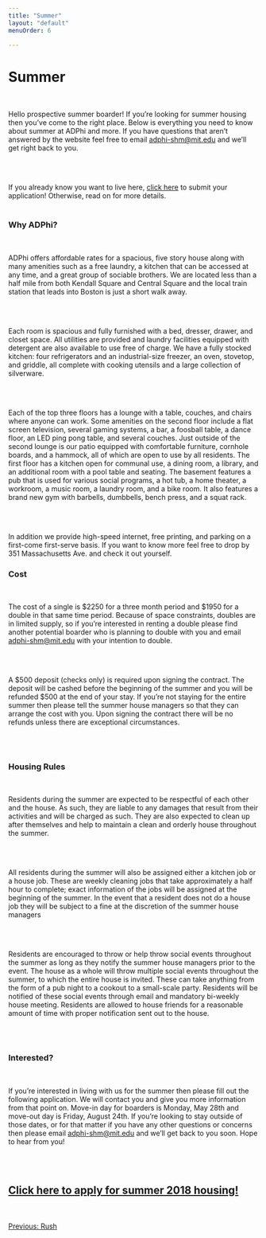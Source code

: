 ```yaml
---
title: "Summer"
layout: "default"
menuOrder: 6

---
```

<div class="content container">

<h1>Summer</h1>
<br />

Hello prospective summer boarder! If you’re looking for summer housing then you’ve come to the right place.  Below is everything you need to know about summer at ADPhi and more.  If you have questions that aren’t answered by the website feel free to email adphi-shm@mit.edu and we’ll get right back to you.

<br />
<br />

If you already know you want to live here, <a href="https://goo.gl/forms/Hw5OVqChm5shtpcw1">click here</a> to submit your application! Otherwise, read on for more details.
<br />
<br />

<h3>Why ADPhi?</h3>
<br />

ADPhi offers affordable rates for a spacious, five story house along with many amenities such as a free laundry, a kitchen that can be accessed at any time, and a great group of sociable brothers. We are located less than a half mile from both Kendall Square and Central Square and the local train station that leads into Boston is just a short walk away.

<br />
<br />

Each room is spacious and fully furnished with a bed, dresser, drawer, and closet space.  All utilities are provided and laundry facilities equipped with detergent are also available to use free of charge. We have a fully stocked kitchen: four refrigerators and an industrial-size freezer, an oven, stovetop, and griddle, all complete with cooking utensils and a large collection of silverware.

<br />
<br />

Each of the top three floors has a lounge with a table, couches, and chairs where anyone can work.  Some amenities on the second floor include a flat screen television, several gaming systems, a bar, a foosball table, a dance floor, an LED ping pong table, and several couches.  Just outside of the second lounge is our patio equipped with comfortable furniture, cornhole boards, and a hammock, all of which are open to use by all residents.  The first floor has a kitchen open for communal use, a dining room, a library, and an additional room with a pool table and seating.  The basement features a pub that is used for various social programs, a hot tub, a home theater, a workroom, a music room, a laundry room, and a bike room. It also features a brand new gym with barbells, dumbbells, bench press, and a squat rack.

<br />
<br />

In addition we provide high-speed internet, free printing, and parking on a first-come first-serve basis.  If you want to know more feel free to drop by 351 Massachusetts Ave. and check it out yourself.

<h3>Cost</h3>
<br />

The cost of a single is $2250 for a three month period and $1950 for a double in that same time period.  Because of space constraints, doubles are in limited supply, so if you’re interested in renting a double please find another potential boarder who is planning to double with you and email adphi-shm@mit.edu with your intention to double.

<br />
<br />

A $500 deposit (checks only) is required upon signing the contract.  The deposit will be cashed before the beginning of the summer and you will be refunded $500 at the end of your stay.  If you’re not staying for the entire summer then please tell the summer house managers so that they can arrange the cost with you.  Upon signing the contract there will be no refunds unless there are exceptional circumstances.

<br />
<br />

<h3>Housing Rules</h3>
<br />

Residents during the summer are expected to be respectful of each other and the house.  As such, they are liable to any damages that result from their activities and will be charged as such.  They are also expected to clean up after themselves and help to maintain a clean and orderly house throughout the summer.

<br />
<br />

All residents during the summer will also be assigned either a kitchen job or a house job.  These are weekly cleaning jobs that take approximately a half hour to complete; exact information of the jobs will be assigned at the beginning of the summer.  In the event that a resident does not do a house job they will be subject to a fine at the discretion of the summer house managers

<br />
<br />

Residents are encouraged to throw or help throw social events throughout the summer as long as they notify the summer house managers prior to the event.  The house as a whole will throw multiple social events throughout the summer, to which the entire house is invited.  These can take anything from the form of a pub night to a cookout to a small-scale party.  Residents will be notified of these social events through email and mandatory bi-weekly house meeting.  Residents are allowed to house friends for a reasonable amount of time with proper notification sent out to the house.

<br />
<br />

<h3>Interested?</h3>
<br />

If you’re interested in living with us for the summer then please fill out the following application.  We will contact you and give you more information from that point on.  Move-in day for boarders is Monday, May 28th and move-out day is Friday, August 24th.  If you’re looking to stay outside of those dates, or for that matter if you have any other questions or concerns then please email adphi-shm@mit.edu and we’ll get back to you soon.  Hope to hear from you!

<br />
<br />

<h2><a href="https://goo.gl/forms/Hw5OVqChm5shtpcw1">Click here to apply for summer 2018 housing!</a></h2>

<br />
<br />

<div align="left" class="prev">
  <a href="/rush.html">Previous: Rush</a>

</div>

</div>


